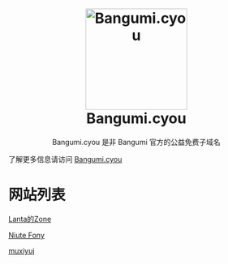 <h1 align="center">
  <img src="https://www.bangumi.cyou/_next/image?url=%2Fimages%2FBangumi.png&w=256&q=75" alt="Bangumi.cyou" width="200">
  <br>Bangumi.cyou<br>


</h1>

  <p align="center">
Bangumi.cyou 是非 Bangumi 官方的公益免费子域名
  </p>

了解更多信息请访问 [Bangumi.cyou](https://bangumi.cyou)

# 网站列表
[Lanta的Zone](https://lanta.bangumi.cyou)

[Niute Fony](https://niute.bangumi.cyou)

[muxiyuj](https://muxiyuj.bangumi.cyou)

